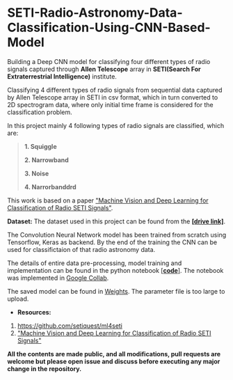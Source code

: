 # SETI-Radio-Astronomy-Data-Classification-Using-CNN-Based-Model

Building a Deep CNN model for classifying four different types of radio signals captured through **Allen Telescope** array in **SETI(Search For Extraterrestrial Intelligence)** institute.

Classifying 4 different types of radio signals from sequential data captured by Allen Telescope array in SETI in csv format, which in turn converted to 2D spectrogram data, where only initial time frame is considered for the classification problem.

In this project mainly 4 following types of radio signals are classified, which are:

>**1. Squiggle**
>
>**2. Narrowband**
>
>**3. Noise**
>
>**4. Narrorbanddrd**

This work is based on a paper ["Machine Vision and Deep Learning for Classification of Radio SETI Signals"](https://arxiv.org/ftp/arxiv/papers/1902/1902.02426.pdf).

**Dataset:** The dataset used in this project can be found from the **[[drive link]](https://drive.google.com/drive/folders/1O5CG67diYodJwmHbIj9xkZNq6qmZzdW5?usp=sharing)**.

The Convolution Neural Network model has been trained from scratch using Tensorflow, Keras as backend. By the end of the training the CNN can be used for classifictaion of that radio astronomy data.

The details of entire data pre-processing, model training and implementation can be found in the python notebook [[**code**]](https://github.com/sayan0506/SETI-radio-signal-classification-using-CNN-based-model/blob/master/SETI_radio_signal_classification_using_CNN.ipynb). The notebook was implemented in [Google Collab](https://colab.research.google.com/).

The saved model can be found in [Weights](https://github.com/sayan0506/SETI-Radio-Astronomy-Data-Classification-Using-CNN-Based-Model/tree/master/Weights_file).
The parameter file is too large to upload.

* **Resources:**
1.   https://github.com/setiquest/ml4seti
2. ["Machine Vision and Deep Learning for Classification of Radio SETI Signals"](https://arxiv.org/ftp/arxiv/papers/1902/1902.02426.pdf) 

**All the contents are made public, and all modifications, pull requests are welcome but please open issue and discuss before executing any major change in the repository.**
